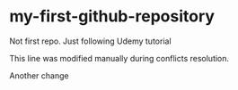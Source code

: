 # my-first-github-repository
Not first repo. Just following Udemy tutorial

This line was modified manually during conflicts resolution.

Another change
